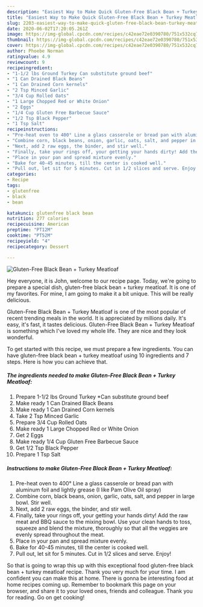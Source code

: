 ```yaml
---
description: "Easiest Way to Make Quick Gluten-Free Black Bean + Turkey Meatloaf"
title: "Easiest Way to Make Quick Gluten-Free Black Bean + Turkey Meatloaf"
slug: 2203-easiest-way-to-make-quick-gluten-free-black-bean-turkey-meatloaf
date: 2020-06-02T17:20:05.261Z
image: https://img-global.cpcdn.com/recipes/c42eae72e0390780/751x532cq70/gluten-free-black-bean-turkey-meatloaf-recipe-main-photo.jpg
thumbnail: https://img-global.cpcdn.com/recipes/c42eae72e0390780/751x532cq70/gluten-free-black-bean-turkey-meatloaf-recipe-main-photo.jpg
cover: https://img-global.cpcdn.com/recipes/c42eae72e0390780/751x532cq70/gluten-free-black-bean-turkey-meatloaf-recipe-main-photo.jpg
author: Phoebe Norman
ratingvalue: 4.9
reviewcount: 9
recipeingredient:
- "1-1/2 lbs Ground Turkey Can substitute ground beef"
- "1 Can Drained Black Beans"
- "1 Can Drained Corn kernels"
- "2 Tsp Minced Garlic"
- "3/4 Cup Rolled Oats"
- "1 Large Chopped Red or White Onion"
- "2 Eggs"
- "1/4 Cup Gluten Free Barbecue Sauce"
- "1/2 Tsp Black Pepper"
- "1 Tsp Salt"
recipeinstructions:
- "Pre-heat oven to 400° Line a glass casserole or bread pan with aluminum foil and lightly grease (I like Pam Olive Oil spray)"
- "Combine corn, black beans, onion, garlic, oats, salt, and pepper in large bowl. Stir well."
- "Next, add 2 raw eggs, the binder, and stir well."
- "Finally, take your rings off, your getting your hands dirty! Add the raw meat and BBQ sauce to the mixing bowl. Use your clean hands to toss, squeeze and blend the mixture, thoroughly so that all the veggies are evenly spread throughout the meat."
- "Place in your pan and spread mixture evenly."
- "Bake for 40-45 minutes, till the center is cooked well."
- "Pull out, let sit for 5 minutes. Cut in 1/2 slices and serve. Enjoy!"
categories:
- Recipe
tags:
- glutenfree
- black
- bean

katakunci: glutenfree black bean 
nutrition: 277 calories
recipecuisine: American
preptime: "PT12M"
cooktime: "PT52M"
recipeyield: "4"
recipecategory: Dessert

---
```



![Gluten-Free Black Bean + Turkey Meatloaf](https://img-global.cpcdn.com/recipes/c42eae72e0390780/751x532cq70/gluten-free-black-bean-turkey-meatloaf-recipe-main-photo.jpg)

Hey everyone, it is John, welcome to our recipe page. Today, we're going to prepare a special dish, gluten-free black bean + turkey meatloaf. It is one of my favorites. For mine, I am going to make it a bit unique. This will be really delicious.

Gluten-Free Black Bean + Turkey Meatloaf is one of the most popular of recent trending meals in the world. It is appreciated by millions daily. It's easy, it's fast, it tastes delicious. Gluten-Free Black Bean + Turkey Meatloaf is something which I've loved my whole life. They are nice and they look wonderful.




To get started with this recipe, we must prepare a few ingredients. You can have gluten-free black bean + turkey meatloaf using 10 ingredients and 7 steps. Here is how you can achieve that.

<!--inarticleads1-->

##### The ingredients needed to make Gluten-Free Black Bean + Turkey Meatloaf:

1. Prepare 1-1/2 lbs Ground Turkey *Can substitute ground beef
1. Make ready 1 Can Drained Black Beans
1. Make ready 1 Can Drained Corn kernels
1. Take 2 Tsp Minced Garlic
1. Prepare 3/4 Cup Rolled Oats
1. Make ready 1 Large Chopped Red or White Onion
1. Get 2 Eggs
1. Make ready 1/4 Cup Gluten Free Barbecue Sauce
1. Get 1/2 Tsp Black Pepper
1. Prepare 1 Tsp Salt




<!--inarticleads2-->

##### Instructions to make Gluten-Free Black Bean + Turkey Meatloaf:

1. Pre-heat oven to 400° Line a glass casserole or bread pan with aluminum foil and lightly grease (I like Pam Olive Oil spray)
1. Combine corn, black beans, onion, garlic, oats, salt, and pepper in large bowl. Stir well.
1. Next, add 2 raw eggs, the binder, and stir well.
1. Finally, take your rings off, your getting your hands dirty! Add the raw meat and BBQ sauce to the mixing bowl. Use your clean hands to toss, squeeze and blend the mixture, thoroughly so that all the veggies are evenly spread throughout the meat.
1. Place in your pan and spread mixture evenly.
1. Bake for 40-45 minutes, till the center is cooked well.
1. Pull out, let sit for 5 minutes. Cut in 1/2 slices and serve. Enjoy!




So that is going to wrap this up with this exceptional food gluten-free black bean + turkey meatloaf recipe. Thank you very much for your time. I am confident you can make this at home. There is gonna be interesting food at home recipes coming up. Remember to bookmark this page on your browser, and share it to your loved ones, friends and colleague. Thank you for reading. Go on get cooking!
